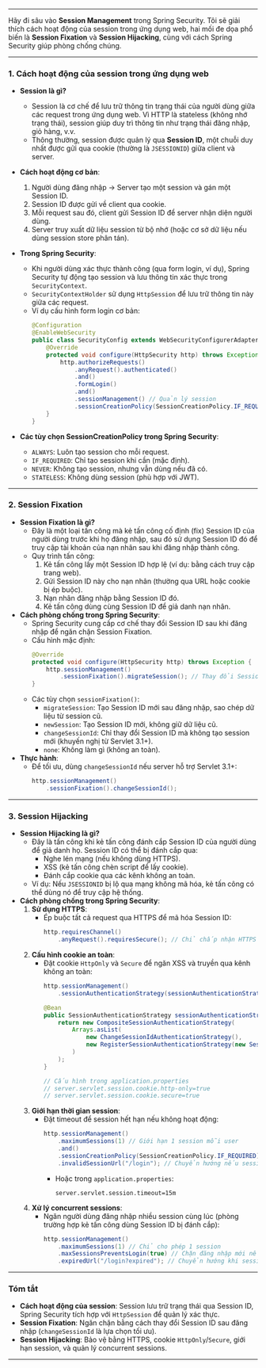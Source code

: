 
---
Hãy đi sâu vào **Session Management** trong Spring Security. Tôi sẽ giải thích cách hoạt động của session trong ứng dụng web, hai mối đe dọa phổ biến là **Session Fixation** và **Session Hijacking**, cùng với cách Spring Security giúp phòng chống chúng.

---

### **1. Cách hoạt động của session trong ứng dụng web**
- **Session là gì?**
  - Session là cơ chế để lưu trữ thông tin trạng thái của người dùng giữa các request trong ứng dụng web. Vì HTTP là stateless (không nhớ trạng thái), session giúp duy trì thông tin như trạng thái đăng nhập, giỏ hàng, v.v.
  - Thông thường, session được quản lý qua **Session ID**, một chuỗi duy nhất được gửi qua cookie (thường là `JSESSIONID`) giữa client và server.
- **Cách hoạt động cơ bản**:
  1. Người dùng đăng nhập → Server tạo một session và gán một Session ID.
  2. Session ID được gửi về client qua cookie.
  3. Mỗi request sau đó, client gửi Session ID để server nhận diện người dùng.
  4. Server truy xuất dữ liệu session từ bộ nhớ (hoặc cơ sở dữ liệu nếu dùng session store phân tán).
- **Trong Spring Security**:
  - Khi người dùng xác thực thành công (qua form login, ví dụ), Spring Security tự động tạo session và lưu thông tin xác thực trong `SecurityContext`.
  - `SecurityContextHolder` sử dụng `HttpSession` để lưu trữ thông tin này giữa các request.
  - Ví dụ cấu hình form login cơ bản:
    ```java
    @Configuration
    @EnableWebSecurity
    public class SecurityConfig extends WebSecurityConfigurerAdapter {
        @Override
        protected void configure(HttpSecurity http) throws Exception {
            http.authorizeRequests()
                .anyRequest().authenticated()
                .and()
                .formLogin()
                .and()
                .sessionManagement() // Quản lý session
                .sessionCreationPolicy(SessionCreationPolicy.IF_REQUIRED); // Tạo session khi cần
        }
    }
    ```

- **Các tùy chọn SessionCreationPolicy trong Spring Security**:
  - `ALWAYS`: Luôn tạo session cho mỗi request.
  - `IF_REQUIRED`: Chỉ tạo session khi cần (mặc định).
  - `NEVER`: Không tạo session, nhưng vẫn dùng nếu đã có.
  - `STATELESS`: Không dùng session (phù hợp với JWT).

---

### **2. Session Fixation**
- **Session Fixation là gì?**
  - Đây là một loại tấn công mà kẻ tấn công cố định (fix) Session ID của người dùng trước khi họ đăng nhập, sau đó sử dụng Session ID đó để truy cập tài khoản của nạn nhân sau khi đăng nhập thành công.
  - Quy trình tấn công:
    1. Kẻ tấn công lấy một Session ID hợp lệ (ví dụ: bằng cách truy cập trang web).
    2. Gửi Session ID này cho nạn nhân (thường qua URL hoặc cookie bị ép buộc).
    3. Nạn nhân đăng nhập bằng Session ID đó.
    4. Kẻ tấn công dùng cùng Session ID để giả danh nạn nhân.
- **Cách phòng chống trong Spring Security**:
  - Spring Security cung cấp cơ chế thay đổi Session ID sau khi đăng nhập để ngăn chặn Session Fixation.
  - Cấu hình mặc định:
    ```java
    @Override
    protected void configure(HttpSecurity http) throws Exception {
        http.sessionManagement()
            .sessionFixation().migrateSession(); // Thay đổi Session ID sau đăng nhập
    }
    ```
  - Các tùy chọn `sessionFixation()`:
    - `migrateSession`: Tạo Session ID mới sau đăng nhập, sao chép dữ liệu từ session cũ.
    - `newSession`: Tạo Session ID mới, không giữ dữ liệu cũ.
    - `changeSessionId`: Chỉ thay đổi Session ID mà không tạo session mới (khuyến nghị từ Servlet 3.1+).
    - `none`: Không làm gì (không an toàn).
- **Thực hành**:
  - Để tối ưu, dùng `changeSessionId` nếu server hỗ trợ Servlet 3.1+:
    ```java
    http.sessionManagement()
        .sessionFixation().changeSessionId();
    ```

---

### **3. Session Hijacking**
- **Session Hijacking là gì?**
  - Đây là tấn công khi kẻ tấn công đánh cắp Session ID của người dùng để giả danh họ. Session ID có thể bị đánh cắp qua:
    - Nghe lén mạng (nếu không dùng HTTPS).
    - XSS (kẻ tấn công chèn script để lấy cookie).
    - Đánh cắp cookie qua các kênh không an toàn.
  - Ví dụ: Nếu `JSESSIONID` bị lộ qua mạng không mã hóa, kẻ tấn công có thể dùng nó để truy cập hệ thống.
- **Cách phòng chống trong Spring Security**:
  1. **Sử dụng HTTPS**:
     - Ép buộc tất cả request qua HTTPS để mã hóa Session ID:
       ```java
       http.requiresChannel()
           .anyRequest().requiresSecure(); // Chỉ chấp nhận HTTPS
       ```
  2. **Cấu hình cookie an toàn**:
     - Đặt cookie `HttpOnly` và `Secure` để ngăn XSS và truyền qua kênh không an toàn:
       ```java
       http.sessionManagement()
           .sessionAuthenticationStrategy(sessionAuthenticationStrategy());

       @Bean
       public SessionAuthenticationStrategy sessionAuthenticationStrategy() {
           return new CompositeSessionAuthenticationStrategy(
               Arrays.asList(
                   new ChangeSessionIdAuthenticationStrategy(),
                   new RegisterSessionAuthenticationStrategy(new SessionRegistryImpl())
               )
           );
       }

       // Cấu hình trong application.properties
       // server.servlet.session.cookie.http-only=true
       // server.servlet.session.cookie.secure=true
       ```
  3. **Giới hạn thời gian session**:
     - Đặt timeout để session hết hạn nếu không hoạt động:
       ```java
       http.sessionManagement()
           .maximumSessions(1) // Giới hạn 1 session mỗi user
           .and()
           .sessionCreationPolicy(SessionCreationPolicy.IF_REQUIRED)
           .invalidSessionUrl("/login"); // Chuyển hướng nếu session hết hạn
       ```
       - Hoặc trong `application.properties`:
         ```
         server.servlet.session.timeout=15m
         ```
  4. **Xử lý concurrent sessions**:
     - Ngăn người dùng đăng nhập nhiều session cùng lúc (phòng trường hợp kẻ tấn công dùng Session ID bị đánh cắp):
       ```java
       http.sessionManagement()
           .maximumSessions(1) // Chỉ cho phép 1 session
           .maxSessionsPreventsLogin(true) // Chặn đăng nhập mới nếu đã có session
           .expiredUrl("/login?expired"); // Chuyển hướng khi session hết hạn
       ```

---

### **Tóm tắt**
- **Cách hoạt động của session**: Session lưu trữ trạng thái qua Session ID, Spring Security tích hợp với `HttpSession` để quản lý xác thực.
- **Session Fixation**: Ngăn chặn bằng cách thay đổi Session ID sau đăng nhập (`changeSessionId` là lựa chọn tối ưu).
- **Session Hijacking**: Bảo vệ bằng HTTPS, cookie `HttpOnly`/`Secure`, giới hạn session, và quản lý concurrent sessions.

---
